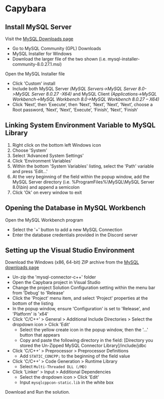 # Capybara

## Install MySQL Server

Visit the [MySQL Downloads page](mysql.com/downloads)
* Go to MySQL Community (GPL) Downloads
* MySQL Installer for Windows
* Download the larger file of the two shown (i.e. mysql-installer-community-8.0.27.1.msi)

Open the MySQL Installer file
* Click 'Custom' install
* Include both MySQL Server _(MySQL Servers->MySQL Server 8.0->MySQL Server 8.0.27 -X64)_ and MySQL Client _(Applications->MySQL Workbench->MySQL Workbench 8.0->MySQL Workbench 8.0.27 – X64)_
* Click ‘Next’, then ‘Execute’, then ‘Next’, ‘Next’, ‘Next’, ‘Next’, choose a Root password, ‘Next’, ‘Next’, ‘Execute’, ‘Finish’, ‘Next’, ‘Finish’

## Linking System Environment Variable to MySQL Library

1. Right click on the bottom left Windows icon
2. Choose 'System'
3. Select 'Advanced System Settings'
4. Click 'Environment Variables'
5. Within the bottom 'System Variables' listing, select the 'Path' variable and press 'Edit...'
6. At the very beginning of the field within the popup window, add the MySQL Server directory (i.e. %ProgramFiles%\MySQL\MySQL Server 8.0\bin) and append a semicolon
7. Click 'Ok' on every window to exit

## Opening the Database in MySQL Workbench

Open the MySQL Workbench program
* Select the '+' button to add a new MySQL Connection
* Enter the database credentials provided in the Discord server

## Setting up the Visual Studio Environment

Download the Windows (x86, 64-bit) ZIP archive from the [MySQL downloads page](https://dev.mysql.com/downloads/connector/cpp/)
* Un-zip the 'mysql-connector-c++' folder
* Open the Capybara project in Visual Studio
* Change the project Solution Configuration setting within the menu bar from 'Debug' to 'Release'
* Click the 'Project' menu item, and select 'Project' properties at the bottom of the listing
* In the popup window, ensure 'Configuration' is set to 'Release', and 'Platform' is 'x64'
* Click 'C/C++' > General > Additional Include Directories > Select the dropdown icon > Click 'Edit'
  * Select the yellow create icon in the popup window, then the '...' button that appears
  * Copy and paste the following directory in the field: [Directory you stored the Un-Zipped MySQL Connector Library]/include/jdbc
* Click 'C/C++' > Preprocessor > Preprocessor Definitions
  * Add `STATIC_CONCPP;` to the beginning of the field value
* Click 'C/C++' > Code Generation > Runtime Library
  * Select `Multi-Threaded DLL (/MD)`
* Click 'Linker' > Input > Additional Dependencies
  * Select the dropdown icon > Click 'Edit'
  * Input `mysqlcppcon-static.lib` in the white box
 
Download and Run the solution.
